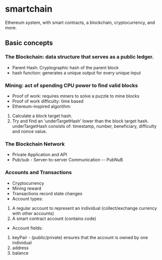 # smartchain
Ethereum system, with smart contracts, a blockchain, cryptocurrency, and more.

## Basic concepts

### The Blockchain: data structure that serves as a public ledger.
- Parent Hash:
Cryptographic hash of the parent block
- hash function:
generates a unique output for every unique input

### Mining: act of spending CPU power to find valid blocks
- Proof of work:
requires miners to solve a puzzle to mine blocks
- Proof of work difficulty: time based
- Ethereum-inspired algorithm:
1. Calculate a block target hash.
2. Try and find an 'underTargetHash' lower than the block target hash.
underTargetHash consists of: timestamp, number, beneficiary, difficulty and nonce value.

### The Blockchain Network
- Private Application and API
- Pub/sub - Server-to-server Communication
-- PubNuB

### Accounts and Transactions
- Cryptocurrency
- Mining reward
- Transactions record state changes
- Account types:
1. A  regular account to represent an individual (collect/exchange currency with other accounts)
2. A smart contract account (contains code)
- Account fields:
1. keyPair - (public/private) ensures that the account is owned by one individual
2. address
3. balance

